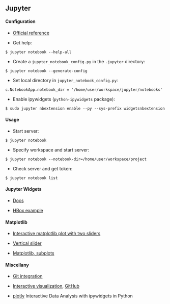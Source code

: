 ## Jupyter
#### Configuration

- [Official reference](http://jupyter-notebook.readthedocs.io/en/stable/notebook.html)

- Get help:
```
$ jupyter notebook --help-all
```
- Create a `jupyter_notebook_config.py` in the `.jupyter` directory:
```
$ jupyter notebook --generate-config
```
- Set local directory in `jupyter_notebook_config.py`:
```
c.NotebookApp.notebook_dir = '/home/user/workspace/jupyter/notebooks'
```
- Enable ipywidgets (`python-ipywidgets` package):
```
$ sudo jupyter nbextension enable --py --sys-prefix widgetsnbextension
```

#### Usage

- Start server:
```
$ jupyter notebook
```
- Specify workspace and start server:
```
$ jupyter notebook --notebook-dir=/home/user/workspace/project
```
- Check server and get token:
```
$ jupyter notebook list
```

#### Jupyter Widgets

- [Docs](http://ipywidgets.readthedocs.io/en/latest/index.html)

- [HBox example](https://stackoverflow.com/questions/45464424/how-to-change-the-default-position-of-a-ipywidget-slider-to-the-side-of-a-matplo)

#### Matplotlib

- [Interactive matplotlib plot with two sliders](https://stackoverflow.com/questions/6697259/interactive-matplotlib-plot-with-two-sliders)

- [Vertical slider](https://stackoverflow.com/questions/25934279/add-a-vertical-slider-with-matplotlib)

- [Matplotlib, subplots](https://stackoverflow.com/questions/3584805/in-matplotlib-what-does-the-argument-mean-in-fig-add-subplot111)

#### Miscellany

- [Git integration](https://github.com/jupyter/nbdime)

- [Interactive visualization](https://towardsdatascience.com/interactive-visualizations-in-jupyter-notebook-3be02ab2b8cd), [GitHub](https://github.com/5agado)

- [plotly](https://plot.ly/python/widget-app/) Interactive Data Analysis with ipywidgets in Python
